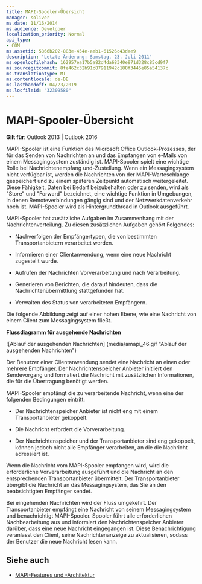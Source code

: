 ```yaml
---
title: MAPI-Spooler-Übersicht
manager: soliver
ms.date: 11/16/2014
ms.audience: Developer
localization_priority: Normal
api_type:
- COM
ms.assetid: 5866b202-883e-454e-aeb1-61526c43dae9
description: 'Letzte Änderung: Samstag, 23. Juli 2011'
ms.openlocfilehash: 162957ea17b5a82d4da68340e971d328c85cd9f7
ms.sourcegitcommit: 8fe462c32b91c87911942c188f3445e85a54137c
ms.translationtype: MT
ms.contentlocale: de-DE
ms.lasthandoff: 04/23/2019
ms.locfileid: "32309580"
---
```

# <a name="mapi-spooler-overview"></a>MAPI-Spooler-Übersicht
  
**Gilt für**: Outlook 2013 | Outlook 2016 
  
MAPI-Spooler ist eine Funktion des Microsoft Office Outlook-Prozesses, der für das Senden von Nachrichten an und das Empfangen von e-Mails von einem Messagingsystem zuständig ist. MAPI-Spooler spielt eine wichtige Rolle bei Nachrichtenempfang und-Zustellung. Wenn ein Messagingsystem nicht verfügbar ist, werden die Nachrichten von der MAPI-Warteschlange gespeichert und zu einem späteren Zeitpunkt automatisch weitergeleitet. Diese Fähigkeit, Daten bei Bedarf beizubehalten oder zu senden, wird als "Store" und "Forward" bezeichnet, eine wichtige Funktion in Umgebungen, in denen Remoteverbindungen gängig sind und der Netzwerkdatenverkehr hoch ist. MAPI-Spooler wird als Hintergrundthread in Outlook ausgeführt.
  
MAPI-Spooler hat zusätzliche Aufgaben im Zusammenhang mit der Nachrichtenverteilung. Zu diesen zusätzlichen Aufgaben gehört Folgendes:
  
- Nachverfolgen der Empfängertypen, die von bestimmten Transportanbietern verarbeitet werden.
    
- Informieren einer Clientanwendung, wenn eine neue Nachricht zugestellt wurde.
    
- Aufrufen der Nachrichten Vorverarbeitung und nach Verarbeitung.
    
- Generieren von Berichten, die darauf hindeuten, dass die Nachrichtenübermittlung stattgefunden hat.
    
- Verwalten des Status von verarbeiteten Empfängern.
    
Die folgende Abbildung zeigt auf einer hohen Ebene, wie eine Nachricht von einem Client zum Messagingsystem fließt.
  
**Flussdiagramm für ausgehende Nachrichten**
  
![Ablauf der ausgehenden Nachrichten] (media/amapi_46.gif "Ablauf der ausgehenden Nachrichten")
  
Der Benutzer einer Clientanwendung sendet eine Nachricht an einen oder mehrere Empfänger. Der Nachrichtenspeicher Anbieter initiiert den Sendevorgang und formatiert die Nachricht mit zusätzlichen Informationen, die für die Übertragung benötigt werden.
  
MAPI-Spooler empfängt die zu verarbeitende Nachricht, wenn eine der folgenden Bedingungen eintritt:
  
- Der Nachrichtenspeicher Anbieter ist nicht eng mit einem Transportanbieter gekoppelt.
    
- Die Nachricht erfordert die Vorverarbeitung.
    
- Der Nachrichtenspeicher und der Transportanbieter sind eng gekoppelt, können jedoch nicht alle Empfänger verarbeiten, an die die Nachricht adressiert ist.
    
Wenn die Nachricht vom MAPI-Spooler empfangen wird, wird die erforderliche Vorverarbeitung ausgeführt und die Nachricht an den entsprechenden Transportanbieter übermittelt. Der Transportanbieter übergibt die Nachricht an das Messagingsystem, das Sie an den beabsichtigten Empfänger sendet.
  
Bei eingehenden Nachrichten wird der Fluss umgekehrt. Der Transportanbieter empfängt eine Nachricht von seinem Messagingsystem und benachrichtigt MAPI-Spooler. Spooler führt alle erforderlichen Nachbearbeitung aus und informiert den Nachrichtenspeicher Anbieter darüber, dass eine neue Nachricht eingegangen ist. Diese Benachrichtigung veranlasst den Client, seine Nachrichtenanzeige zu aktualisieren, sodass der Benutzer die neue Nachricht lesen kann.
  
## <a name="see-also"></a>Siehe auch

- [MAPI-Features und -Architektur](mapi-features-and-architecture.md)

